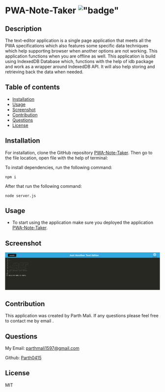 # PWA-Note-Taker !["badge"](https://img.shields.io/badge/license-MIT-green)

## Description

The text-editor application is a single page application that meets all the PWA specifications which also features some specific data techniques which help supporting browser when another options are not working. This application functions when you are offline as well.
This application is build using IndexedDB Database which, functions with the help of idb package and work as a wrapper around IndexedDB API. It will also help storing and retrieving back the data when needed.

## Table of contents

- [Installation](#installation)
- [Usage](#usage)
- [Screenshot](#screenshot)
- [Contribution](#contribution)
- [Questions](#questions)
- [License](#license)

## Installation

For installation, clone the GitHub repository [PWA-Note-Taker](https://github.com/Parth0415/PWA-Note-Taker).
Then go to the file location, open file with the help of terminal:

 To install dependencies, run the following command:
```
npm i
```
 
 After that run the following command:
```
node server.js
```

## Usage

- To start using the application make sure you deployed the application [PWA-Note-Taker]().


## Screenshot

![Challenge 19](./images/App%20screenshot.png "Challenge 19")


## Contribution

This application was created by Parth Mali. If any questions please feel free to contact me by email .

## Questions

My Email:
[parthmali1597@gmail.com](mailto:parthmali1597@gmail.com)

Github:
[Parth0415](https://github.com/Parth0415)

## License

MIT